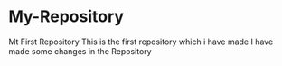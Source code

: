 # My-Repository
Mt First Repository
This is the first repository which i have made
I have made some changes in the Repository
